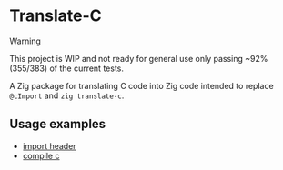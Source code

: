 # Translate-C

> [!WARNING]
> This project is WIP and not ready for general use only passing ~92% (355/383) of the current tests.

A Zig package for translating C code into Zig code intended to replace `@cImport` and `zig translate-c`.

## Usage examples

- [import header](examples/import_header/build.zig)
- [compile c](examples/compile_c/build.zig)
